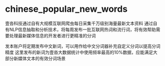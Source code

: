 # chinese_popular_new_words
壹沓科技通过自有大规模互联网爬虫每日采集千万级别海量最新文本资料
通过自有NLP信息抽取和分析技术，将每周发布一批互联网热词和流行词，将有效帮助需要处理最新媒体信息的开发者进行更精准的分词

发本账户将定期发布中文新词，可以用作给中文分词器补充自定义分词以提高分词精度
这里发布的新词为壹沓大数据统计中使用频率最高的10%数据，应能满足大部分新媒体文本的有效分词场景
